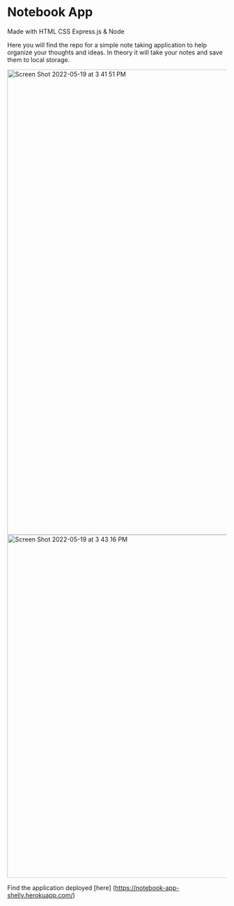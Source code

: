 # Notebook App

Made with HTML CSS Express.js & Node

Here you will find the repo for a simple note taking application to help organize your thoughts and ideas. In theory it will take your notes and save them to local storage.


<img width="1068" alt="Screen Shot 2022-05-19 at 3 41 51 PM" src="https://user-images.githubusercontent.com/95631495/169389606-2b3e06e3-3ed2-460c-b5de-f81335687206.png">


<img width="788" alt="Screen Shot 2022-05-19 at 3 43 16 PM" src="https://user-images.githubusercontent.com/95631495/169389649-0a01ccaa-f785-41c0-9aab-82608ce41aaa.png">



Find the application deployed [here] (https://notebook-app-shelly.herokuapp.com/)

